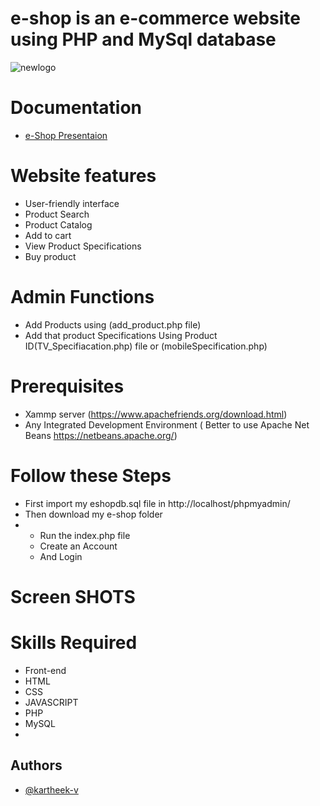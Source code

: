 # e-shop is an e-commerce website using PHP and MySql database


![newlogo](https://github.com/kartheek-v/e-shop/assets/144913141/11ae1525-c7e2-4b06-b2a3-b3885562b67a)

# Documentation
- [ e-Shop Presentaion](https://github.com/kartheek-v/e-shop/files/12597484/e-SHOP.pptx)

# Website features
- User-friendly interface
- Product Search
- Product Catalog
- Add to cart
- View Product Specifications
- Buy product
# Admin Functions
- Add Products using (add_product.php file)
- Add that product Specifications Using Product ID(TV_Specifiacation.php) file or (mobileSpecification.php)
# Prerequisites
- Xammp server (https://www.apachefriends.org/download.html)
- Any Integrated Development Environment ( Better to use Apache Net Beans https://netbeans.apache.org/)
# Follow these Steps 
- First import my eshopdb.sql file in http://localhost/phpmyadmin/
- Then download my e-shop folder
- - Run the index.php file
  - Create an Account
  - And Login
# Screen SHOTS
# Skills Required
- Front-end
- HTML
- CSS
- JAVASCRIPT
- PHP
- MySQL
- 
## Authors

- [@kartheek-v](https://github.com/kartheek-v)


  

